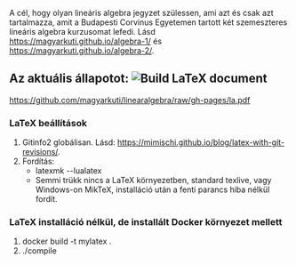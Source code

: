 A cél, hogy olyan lineáris algebra jegyzet szülessen, ami azt és csak azt tartalmazza, amit a Budapesti Corvinus Egyetemen tartott két szemeszteres lineáris algebra kurzusomat lefedi.
Lásd <https://magyarkuti.github.io/algebra-1/> és <https://magyarkuti.github.io/algebra-2/>.

## Az aktuális állapotot: ![Build LaTeX document](https://github.com/magyarkuti/linearalgebra/workflows/Build%20LaTeX%20document/badge.svg)
<https://github.com/magyarkuti/linearalgebra/raw/gh-pages/la.pdf>

### LaTeX beállítások
1. Gitinfo2 globálisan. Lásd: <https://mimischi.github.io/blog/latex-with-git-revisions/>.
2. Fordítás: 
    * latexmk --lualatex
    * Semmi trükk nincs a LaTeX környezetben, standard texlive, vagy Windows-on MikTeX, installáció után a fenti parancs hiba nélkül fordít. 

### LaTeX installáció nélkül, de installált Docker környezet mellett
 1. docker build -t mylatex .
 2. ./compile
